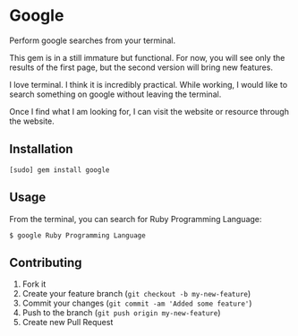 # Google

Perform google searches from your terminal.

This gem is in a still immature but functional. For now, you will see only the results of the first page, but the second version will bring new features.

I love terminal. I think it is incredibly practical. While working, I would like to search something on google without leaving the terminal.

Once I find what I am looking for, I can visit the website or resource through the website.

## Installation

    [sudo] gem install google

## Usage

  From the terminal, you can search for Ruby Programming Language:

    $ google Ruby Programming Language

## Contributing

1. Fork it
2. Create your feature branch (`git checkout -b my-new-feature`)
3. Commit your changes (`git commit -am 'Added some feature'`)
4. Push to the branch (`git push origin my-new-feature`)
5. Create new Pull Request
